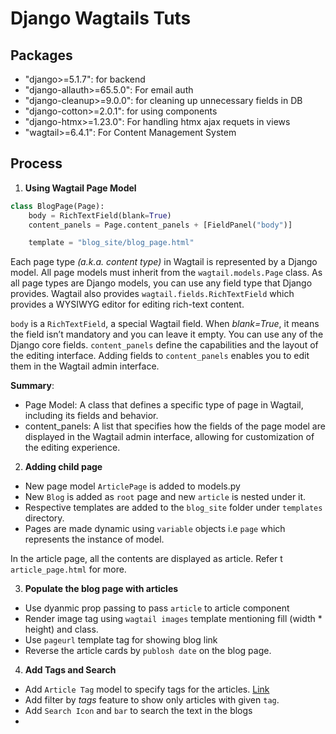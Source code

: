 # Django Wagtails Tuts

## Packages
- "django>=5.1.7": for backend
- "django-allauth>=65.5.0": For email auth
- "django-cleanup>=9.0.0": for cleaning up unnecessary fields in DB
- "django-cotton>=2.0.1": for using components
- "django-htmx>=1.23.0": For handling htmx ajax requets in views
- "wagtail>=6.4.1": For Content Management System


## Process 
1. **Using Wagtail Page Model**
```python
class BlogPage(Page):
    body = RichTextField(blank=True)
    content_panels = Page.content_panels + [FieldPanel("body")]

    template = "blog_site/blog_page.html"
```

Each page type *(a.k.a. content type)* in Wagtail is represented by a Django model. All page models must inherit from the `wagtail.models.Page` class. As all page types are Django models, you can use any field type that Django provides. Wagtail also provides `wagtail.fields.RichTextField` which provides a WYSIWYG editor for editing rich-text content.  

`body` is a `RichTextField`, a special Wagtail field. When *blank=True*, it means the field isn’t mandatory and you can leave it empty. You can use any of the Django core fields. `content_panels` define the capabilities and the layout of the editing interface. Adding fields to `content_panels` enables you to edit them in the Wagtail admin interface.  

**Summary**:
- Page Model: A class that defines a specific type of page in Wagtail, including its fields and behavior.
- content_panels: A list that specifies how the fields of the page model are displayed in the Wagtail admin interface, allowing for customization of the editing experience.

2. **Adding child page**
- New page model `ArticlePage` is added to models.py
- New `Blog` is added as `root` page and new `article` is nested under it.
- Respective templates are added to the `blog_site` folder under `templates` directory.
- Pages are made dynamic using  `variable` objects i.e `page` which represents the instance of model.
  
In the article page, all the contents are displayed as article. Refer t `article_page.html` for more.

3. **Populate the blog page with articles**
-  Use dyanmic prop passing to pass `article` to article component
-  Render image tag using `wagtail images` template mentioning fill (width * height) and class.
-  Use `pageurl` template tag for showing blog link
-  Reverse the article cards by `publosh date` on the blog page.


4. **Add Tags and Search**
- Add `Article Tag` model to specify tags for the articles. [Link](https://docs.wagtail.org/en/stable/advanced_topics/tags.html#adding-tags-to-a-page-model)
- Add filter by *tags* feature to show only articles with given `tag`.
- Add `Search Icon` and `bar` to search the text in the blogs
- 